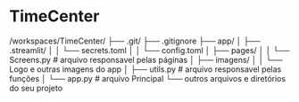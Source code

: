 # TimeCenter
/workspaces/TimeCenter/
├── .git/
├── .gitignore
├── app/
│   ├── .streamlit/
│   │   └── secrets.toml
│   │   └── config.toml
│   ├── pages/
│   │  └── Screens.py # arquivo responsavel pelas páginas
│   ├── imagens/
│   │  └── Logo e outras imagens do app
│   ├── utils.py # arquivo responsavel pelas funções
│   └── app.py # arquivo Principal
└── outros arquivos e diretórios do seu projeto